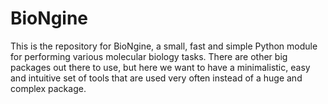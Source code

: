 # BioNgine
This is the repository for BioNgine, a small, fast and simple Python module for performing various molecular biology tasks. There are other big packages out there to use, but here we want to have a minimalistic, easy and intuitive set of tools that are used very often instead of a huge and complex package.
